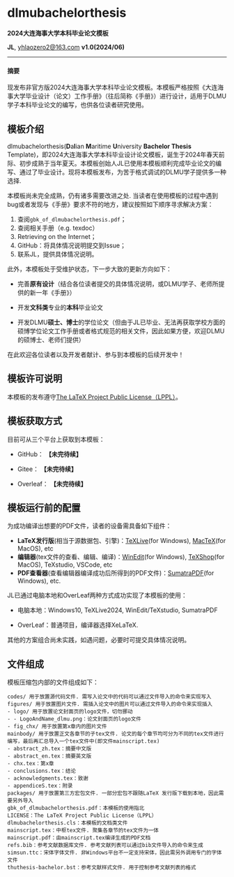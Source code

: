 
dlmubachelorthesis
===
**2024大连海事大学本科毕业论文模板**

**JL**, [yhlaozero2@163.com](yhlaozero2@163.com)
**v1.0(2024/06)**

***

#### 摘要

现发布非官方版2024大连海事大学本科毕业论文模板。本模板严格按照《大连海事大学毕业设计（论文）工作手册》（往后简称《手册》）进行设计，适用于DLMU学子本科毕业论文的编写，也供各位读者研究使用。


## 模板介绍

dlmubachelorthesis(**D**a**l**ian **M**aritime **U**niversity **Bachelor Thesis** Template)，即2024大连海事大学本科毕业设计论文模板，诞生于2024年春天前际、初步成熟于当年夏天。本模板创始人JL已使用本模板顺利完成毕业论文的编写、通过了毕业设计。现将本模板发布，为苦于格式调试的DLMU学子提供多一种选择.

本模板尚未完全成熟，仍有诸多需要改进之处. 当读者在使用模板的过程中遇到bug或者发现与《手册》要求不符的地方，建议按照如下顺序寻求解决方案：

1.  查阅`gbk_of_dlmubachelorthesis.pdf`；
2.  查阅相关手册（e.g. texdoc）
3.  Retrieving on the Internet；
4.  GitHub：将具体情况说明提交到Issue；
5.  联系JL，提供具体情况说明。

此外，本模板处于受维护状态，下一步大致的更新方向如下：

- 完善**原有设计**（结合各位读者提交的具体情况说明，或DLMU学子、老师所提供的新一年《手册》）

- 开发**文科类**专业的**本科**毕业论文

- 开发DLMU**硕士、博士**的学位论文（但由于JL已毕业、无法再获取学校方面的硕博学位论文工作手册或者格式规范的相关文件，因此如果方便，欢迎DLMU的硕博士、老师们提供）

在此欢迎各位读者以及开发者献计、参与到本模板的后续开发中！

## 模板许可说明

本模板的发布遵守[The LaTeX Project Public License（LPPL）](https://www.latex-project.org/lppl/lppl-1-3c/)。

## 模板获取方式

目前可从三个平台上获取到本模板：

-   GitHub： **【未完待续】**

-   Gitee： **【未完待续】**

-   Overleaf： **【未完待续】**

## 模板运行前的配置

为成功编译出想要的PDF文件，读者的设备需具备如下组件：

- **LaTeX发行版**(相当于源数据包、引擎)：[TeXLive](https://mirrors.tuna.tsinghua.edu.cn/CTAN/systems/texlive/Images/)(for Windows), [MacTeX](https://mirrors.tuna.tsinghua.edu.cn/CTAN/systems/mac/mactex/)(for MacOS), etc
- **编辑器**(tex文件的查看、编辑、编译)：[WinEdit](https://www.winedt.com/download.html)(for Windows), [TeXShop](https://pages.uoregon.edu/koch/texshop/)(for MacOS), TeXstudio, VSCode, etc
- **PDF查看器**(查看编辑器编译成功后所得到的PDF文件)：[SumatraPDF](https://www.sumatrapdfreader.org/download-free-pdf-viewer)(for
    Windows), etc.

JL已通过电脑本地和OverLeaf两种方式成功实现了本模板的使用：

- 电脑本地：Windows10, TeXLive2024, WinEdit/TeXstudio, SumatraPDF

- OverLeaf：普通项目，编译器选择XeLaTeX.

其他的方案组合尚未实践，如遇问题，必要时可提交具体情况说明。

## 文件组成

模板压缩包内部的文件组成如下：

```
codes/ 用于放置源代码文件. 需写入论文中的代码可以通过文件导入的命令来实现写入
figures/ 用于放置图片文件. 需插入论文中的图片可以通过文件导入的命令来实现插入
- logo/ 用于放置论文封面页的logo文件，切勿挪动
- - LogoAndName_dlmu.png：论文封面页的logo文件
- fig_chx/ 用于放置第x章内的图片文件
mainbody/ 用于放置正文各章节的子tex文件. 论文的每个章节均可分为不同的tex文件进行编写，最后再汇总导入一个tex文件中(即文件mainscript.tex)
- abstract_zh.tex：摘要中文版
- abstract_en.tex：摘要英文版
- chx.tex：第x章
- conclusions.tex：结论
- acknowledgments.tex：致谢
- appendiceS.tex：附录
packages/ 用于放置第三方宏包文件. 一部分宏包不跟随LaTeX 发行版下载到本地，因此需要另外导入
gbk_of_dlmubachelorthesis.pdf：本模板的使用指北
LICENSE：The LaTeX Project Public License（LPPL）
dlmubachelorthesis.cls：本模板的文档类文件
mainscript.tex：中枢tex文件. 聚集各章节的tex文件为一体
mainscript.pdf：由mainscript.tex编译生成的PDF文档
refs.bib：参考文献数据库文件. 参考文献列表可以通过bib文件导入的命令来生成
simsun.ttc：宋体字体文件. 非Windows平台不一定支持宋体，因此需另外调用专门的字体文件
thuthesis-bachelor.bst：参考文献样式文件. 用于控制参考文献列表的格式
```


